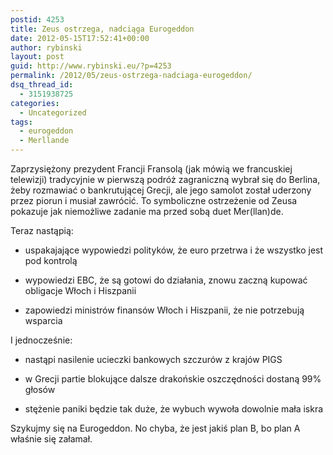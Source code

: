 ```yaml
---
postid: 4253
title: Zeus ostrzega, nadciąga Eurogeddon
date: 2012-05-15T17:52:41+00:00
author: rybinski
layout: post
guid: http://www.rybinski.eu/?p=4253
permalink: /2012/05/zeus-ostrzega-nadciaga-eurogeddon/
dsq_thread_id:
  - 3151938725
categories:
  - Uncategorized
tags:
  - eurogeddon
  - Merllande
---
```

Zaprzysiężony prezydent Francji Fransolą (jak mówią we francuskiej telewizji) tradycyjnie w pierwszą podróż zagraniczną wybrał się do Berlina, żeby rozmawiać o bankrutującej Grecji, ale jego samolot został uderzony przez piorun i musiał zawrócić. To symboliczne ostrzeżenie od Zeusa pokazuje jak niemożliwe zadanie ma przed sobą duet Mer(llan)de.

Teraz nastąpią:
  
- uspakajające wypowiedzi polityków, że euro przetrwa i że wszystko jest pod kontrolą
  
- wypowiedzi EBC, że są gotowi do działania, znowu zaczną kupować obligacje Włoch i Hiszpanii
  
- zapowiedzi ministrów finansów Włoch i Hiszpanii, że nie potrzebują wsparcia
  
I jednocześnie:
  
- nastąpi nasilenie ucieczki bankowych szczurów z krajów PIGS
  
- w Grecji partie blokujące dalsze drakońskie oszczędności dostaną 99% głosów
  
- stężenie paniki będzie tak duże, że wybuch wywoła dowolnie mała iskra

Szykujmy się na Eurogeddon. No chyba, że jest jakiś plan B, bo plan A właśnie się załamał.
